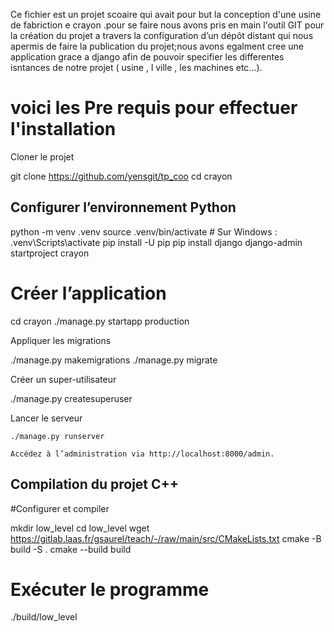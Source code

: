 Ce fichier est un projet scoaire qui avait pour but la conception d'une usine de fabriction e crayon .pour se faire nous avons pris en main l'outil GIT pour la 
création du projet a travers la configuration d’un dépôt distant qui nous apermis de faire la publication du projet;nous avons egalment cree une application grace a django afin de pouvoir
specifier les differentes isntances de notre projet ( usine , l ville , les machines etc...).

# voici  les Pre requis pour effectuer l'installation 

Cloner le projet

git clone  https://github.com/yensgit/tp_coo
cd crayon

## Configurer l’environnement Python

python -m venv .venv
source .venv/bin/activate  # Sur Windows : .venv\Scripts\activate
pip install -U pip
pip install django
django-admin startproject crayon

# Créer l’application

cd crayon
./manage.py startapp production

Appliquer les migrations

./manage.py makemigrations
./manage.py migrate

Créer un super-utilisateur

./manage.py createsuperuser

Lancer le serveur

    ./manage.py runserver

    Accédez à l’administration via http://localhost:8000/admin.

## Compilation du projet C++

#Configurer et compiler

mkdir low_level
cd low_level
wget https://gitlab.laas.fr/gsaurel/teach/-/raw/main/src/CMakeLists.txt
cmake -B build -S .
cmake --build build

# Exécuter le programme

./build/low_level
